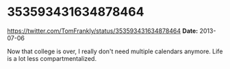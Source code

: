 # 353593431634878464
https://twitter.com/TomFrankly/status/353593431634878464
**Date:** 2013-07-06

Now that college is over, I really don't need multiple calendars anymore. Life is a lot less compartmentalized.
